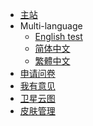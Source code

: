 <!-- _navbar.md -->

* [主站](//mtsmc.net)
* Multi-language
  * [English test](/en_us/)
  * [简体中文]()
  * [繁體中文]()
* [申请问卷](//docs.qq.com/form/page/DWUh5cmphZk1ad2dp)
* [我有意见](//support.qq.com/products/139863/)
* [卫星云图](//mtsmc.net/map)
* [皮肤管理](//skin.mtsmc.net)
